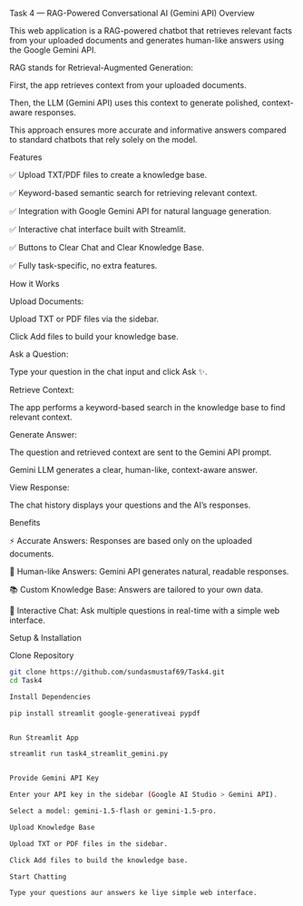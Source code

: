 Task 4 — RAG-Powered Conversational AI (Gemini API)
Overview

This web application is a RAG-powered chatbot that retrieves relevant facts from your uploaded documents and generates human-like answers using the Google Gemini API.

RAG stands for Retrieval-Augmented Generation:

First, the app retrieves context from your uploaded documents.

Then, the LLM (Gemini API) uses this context to generate polished, context-aware responses.

This approach ensures more accurate and informative answers compared to standard chatbots that rely solely on the model.

Features

✅ Upload TXT/PDF files to create a knowledge base.

✅ Keyword-based semantic search for retrieving relevant context.

✅ Integration with Google Gemini API for natural language generation.

✅ Interactive chat interface built with Streamlit.

✅ Buttons to Clear Chat and Clear Knowledge Base.

✅ Fully task-specific, no extra features.

How it Works

Upload Documents:

Upload TXT or PDF files via the sidebar.

Click Add files to build your knowledge base.

Ask a Question:

Type your question in the chat input and click Ask ✨.

Retrieve Context:

The app performs a keyword-based search in the knowledge base to find relevant context.

Generate Answer:

The question and retrieved context are sent to the Gemini API prompt.

Gemini LLM generates a clear, human-like, context-aware answer.

View Response:

The chat history displays your questions and the AI’s responses.

Benefits

⚡ Accurate Answers: Responses are based only on the uploaded documents.

🧠 Human-like Answers: Gemini API generates natural, readable responses.

📚 Custom Knowledge Base: Answers are tailored to your own data.

🔄 Interactive Chat: Ask multiple questions in real-time with a simple web interface.

Setup & Installation

Clone Repository

```bash
git clone https://github.com/sundasmustaf69/Task4.git
cd Task4

Install Dependencies

pip install streamlit google-generativeai pypdf


Run Streamlit App

streamlit run task4_streamlit_gemini.py


Provide Gemini API Key

Enter your API key in the sidebar (Google AI Studio > Gemini API).

Select a model: gemini-1.5-flash or gemini-1.5-pro.

Upload Knowledge Base

Upload TXT or PDF files in the sidebar.

Click Add files to build the knowledge base.

Start Chatting

Type your questions aur answers ke liye simple web interface.
